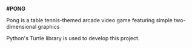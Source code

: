 **#PONG**

Pong is a table tennis-themed arcade video game featuring simple two-dimensional graphics

Python's Turtle library is used to develop this project.
